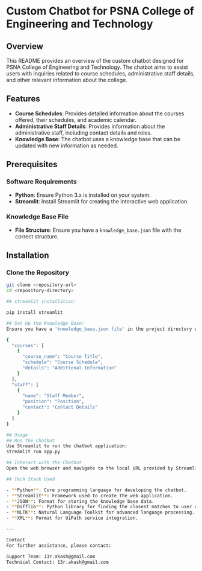 # Custom Chatbot for PSNA College of Engineering and Technology

## Overview

This README provides an overview of the custom chatbot designed for PSNA College of Engineering and Technology. The chatbot aims to assist users with inquiries related to course schedules, administrative staff details, and other relevant information about the college.

## Features

- **Course Schedules**: Provides detailed information about the courses offered, their schedules, and academic calendar.
- **Administrative Staff Details**: Provides information about the administrative staff, including contact details and roles.
- **Knowledge Base**: The chatbot uses a knowledge base that can be updated with new information as needed.

## Prerequisites

### Software Requirements

- **Python**: Ensure Python 3.x is installed on your system.
- **Streamlit**: Install Streamlit for creating the interactive web application.

### Knowledge Base File

- **File Structure**: Ensure you have a `knowledge_base.json` file with the correct structure.

## Installation

### Clone the Repository

```bash
git clone <repository-url>
cd <repository-directory>

## streamlit installation:

pip install streamlit

## Set Up the Knowledge Base:
Ensure you have a 'knowledge_base.json file' in the project directory with the following structure:

{
  "courses": [
    {
      "course_name": "Course Title",
      "schedule": "Course Schedule",
      "details": "Additional Information"
    }
  ],
  "staff": [
    {
      "name": "Staff Member",
      "position": "Position",
      "contact": "Contact Details"
    }
  ]
}

## Usage
## Run the Chatbot
Use Streamlit to run the chatbot application:
streamlit run app.py

## Interact with the Chatbot
Open the web browser and navigate to the local URL provided by Streamlit (usually http://localhost:8501).

## Tech Stack Used

- **Python**: Core programming language for developing the chatbot.
- **Streamlit**: Framework used to create the web application.
- **JSON**: Format for storing the knowledge base data.
- **Difflib**: Python library for finding the closest matches to user questions.
- **NLTK**: Natural Language Toolkit for advanced language processing.
- **XML**: Format for UiPath service integration.

---

Contact
For further assistance, please contact:

Support Team: 13r.akash@gmail.com
Technical Contact: 13r.akash@gmail.com









